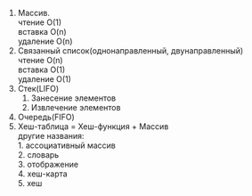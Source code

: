 1. Массив.<br>
    чтение O(1)<br>
    вставка O(n)<br>
    удаление O(n)<br>
2. Связанный список(однонаправленный, двунаправленный)<br>
    чтение O(n)<br>
    вставка O(1)<br>
    удаление O(1)<br>
3. Стек(LIFO)<br>
    1. Занесение элементов<br>
    2. Извлечение элементов<br>
4. Очередь(FIFO)<br>
5. Хеш-таблица = Хеш-функция + Массив<br>
    другие названия:<br>
        1. ассоциативный массив<br>
        2. словарь<br>
        3. отображение<br>
        4. хеш-карта<br>
        5. хеш<br>